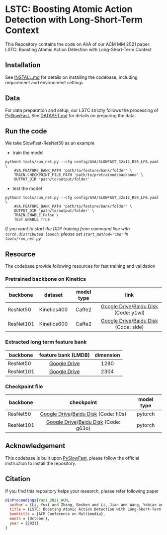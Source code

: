 # LSTC: Boosting Atomic Action Detection with Long-Short-Term Context

This Repository contains the code on AVA of our ACM MM 2021 paper: LSTC: Boosting Atomic Action Detection with Long-Short-Term Context

## Installation

See [INSTALL.md](./INSTALL.md) for details on installing the codebase, including requirement and environment settings

## Data

For data preparation and setup, our LSTC strictly follows the processing of [PySlowFast](https://github.com/facebookresearch/SlowFast/blob/master/INSTALL.md),
See [DATASET.md](./DATASET.md) for details on preparing the data.

## Run the code

We take SlowFast-ResNet50 as an example

* train the model
```shell script
python3 tools/run_net.py --cfg config/AVA/SLOWFAST_32x12_R50_LFB.yaml \
    AVA.FEATURE_BANK_PATH 'path/to/feature/bank/folder' \
    TRAIN.CHECKPOINT_FILE_PATH 'path/to/pretrained/backbone' \
    OUTPUT_DIR 'path/to/output/folder'
```

* test the model
```shell script
python3 tools/run_net.py --cfg config/AVA/SLOWFAST_32x12_R50_LFB.yaml \
    AVA.FEATURE_BANK_PATH 'path/to/feature/bank/folder' \
    OUTPUT_DIR 'path/to/output/folder' \
    TRAIN.ENABLE False \ 
    TEST.ENABLE True
```

*If you want to start the DDP training from command line with `torch.distributed.launch`, please set `start_method='cmd'` in `tools/run_net.py`*

## Resource

The codebase provide following resources for fast training and validation

### Pretrained backbone on Kinetics

| backbone | dataset | model type | link |
|----------|:---------------------:|:------------:|:--------------:|
|ResNet50|Kinetics400|Caffe2|[Google Drive](https://drive.google.com/file/d/1zxS57DAXiLswWG-hI8s76zGdtRFNRgxa/view?usp=sharing)/[Baidu Disk](https://pan.baidu.com/s/1VaOY-GBBY9oTc2m-A-9Ogw) (Code: y1wl)|
|ResNet101|Kinetics600|Caffe2|[Google Drive](https://drive.google.com/file/d/1U6i2lGo8-qdtL_UDPHHCHwmfOERJxfnK/view?usp=sharing)/[Baidu Disk](https://pan.baidu.com/s/17I-3YaAAj0I2RELaG6P-xw) (Code: slde)|

### Extracted long term feature bank

| backbone | feature bank (LMDB) | dimension |
|----------|:---------------------:|:------------:|
|ResNet50|[Google Drive](https://drive.google.com/file/d/1IqFuq7GMSBFnHopjbNcDJAIES1EtxpQR/view?usp=sharing)|1280|
|ResNet101|[Google Drive](https://drive.google.com/file/d/1ND4sSGwAv2SFR42J90Vj9cNn1glz1Ex3/view?usp=sharing)|2304|

### Checkpoint file

| backbone | checkpoint | model type |
|----------|:---------------------:|:-----------:|
|ResNet50|[Google Drive](https://drive.google.com/file/d/1yimMvcOXaASOFOmp64HKO13LzS5b_YCj/view?usp=sharing)/[Baidu Disk](https://pan.baidu.com/s/1deRNnxgSwlAuOWHAMrzntQ) (Code: fi0s)|pytorch|
|ResNet101|[Google Drive](https://drive.google.com/file/d/1BZ4MzlhUOzuvBPyaS8DAHcyGikh6TAJh/view?usp=sharing)/[Baidu Disk](https://pan.baidu.com/s/11LesMQk6dU7XNYw_ftsADQ) (Code: g63o)|pytorch|

## Acknowledgement

This codebase is built upon [PySlowFast](https://github.com/facebookresearch/SlowFast), please follow the official instruction to install the repository.

## Citation

If you find this repository helps your research, please refer following paper
```bibtex
@InProceedings{Yuxi_2021_ACM,
  author = {Li, Yuxi and Zhang, Boshen and Li, Jian and Wang, Yabiao and Wang, Chengjie and Li, Jilin and Huang, Feiyue and Lin, Weiyao},
  title = {LSTC: Boosting Atomic Action Detection with Long-Short-Term Context},
  booktitle = {ACM Conference on Multimedia},
  month = {October},
  year = {2021}
} 
```